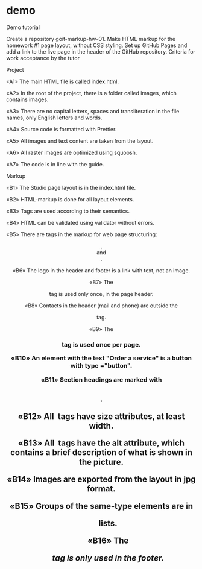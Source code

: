 # demo
Demo tutorial



Create a repository goit-markup-hw-01.
Make HTML markup for the homework #1 page layout, without CSS styling.
Set up GitHub Pages and add a link to the live page in the header of the GitHub repository.
Criteria for work acceptance by the tutor

Project

«A1» The main HTML file is called index.html.

«A2» In the root of the project, there is a folder called images, which contains images.

«A3» There are no capital letters, spaces and transliteration in the file names, only English letters and words.

«A4» Source code is formatted with Prettier.

«A5» All images and text content are taken from the layout.

«A6» All raster images are optimized using squoosh.

«A7» The code is in line with the guide.

Markup

«B1» The Studio page layout is in the index.html file.

«B2» HTML-markup is done for all layout elements.

«B3» Tags are used according to their semantics.

«B4» HTML can be validated using validator without errors.

«B5» There are tags in the markup for web page structuring: <header>, <main> and <footer>.

«B6» The logo in the header and footer is a link with text, not an image.

«B7» The <nav> tag is used only once, in the page header.

«B8» Contacts in the header (mail and phone) are outside the <nav> tag.

«B9» The <h1> tag is used once per page.

«B10» An element with the text "Order a service" is a button with type ="button".

«B11» Section headings are marked with <h2>.

«B12» All <img> tags have size attributes, at least width.

«B13» All <img> tags have the alt attribute, which contains a brief description of what is shown in the picture.

«B14» Images are exported from the layout in jpg format.

«B15» Groups of the same-type elements are in <ul> lists.

«B16» The <address> tag is only used in the footer.
